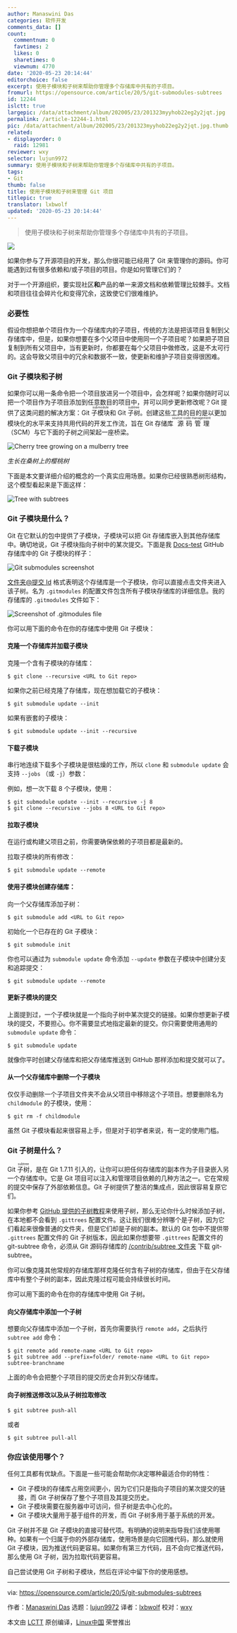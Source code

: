 ```yaml
---
author: Manaswini Das
categories: 软件开发
comments_data: []
count:
  commentnum: 0
  favtimes: 2
  likes: 0
  sharetimes: 0
  viewnum: 4770
date: '2020-05-23 20:14:44'
editorchoice: false
excerpt: 使用子模块和子树来帮助你管理多个存储库中共有的子项目。
fromurl: https://opensource.com/article/20/5/git-submodules-subtrees
id: 12244
islctt: true
largepic: /data/attachment/album/202005/23/201323myyhob22eg2y2jqt.jpg
permalink: /article-12244-1.html
pic: /data/attachment/album/202005/23/201323myyhob22eg2y2jqt.jpg.thumb.jpg
related:
- displayorder: 0
  raid: 12981
reviewer: wxy
selector: lujun9972
summary: 使用子模块和子树来帮助你管理多个存储库中共有的子项目。
tags:
- Git
thumb: false
title: 使用子模块和子树来管理 Git 项目
titlepic: true
translator: lxbwolf
updated: '2020-05-23 20:14:44'
---
```



> 
> 使用子模块和子树来帮助你管理多个存储库中共有的子项目。
> 
> 
> 


![](/data/attachment/album/202005/23/201323myyhob22eg2y2jqt.jpg)


如果你参与了开源项目的开发，那么你很可能已经用了 Git 来管理你的源码。你可能遇到过有很多依赖和/或子项目的项目。你是如何管理它们的？


对于一个开源组织，要实现社区**和**产品的单一来源文档和依赖管理比较棘手。文档和项目往往会碎片化和变得冗余，这致使它们很难维护。


### 必要性


假设你想把单个项目作为一个存储库内的子项目，传统的方法是把该项目复制到父存储库中，但是，如果你想要在多个父项目中使用同一个子项目呢？如果把子项目复制到所有父项目中，当有更新时，你都要在每个父项目中做修改，这是不太可行的。这会导致父项目中的冗余和数据不一致，使更新和维护子项目变得很困难。


### Git 子模块和子树


如果你可以用一条命令把一个项目放进另一个项目中，会怎样呢？如果你随时可以把一个项目作为子项目添加到任意数目的项目中，并可以同步更新修改呢？Git 提供了这类问题的解决方案：Git <ruby> 子模块 <rt>  submodule </rt></ruby>和 Git <ruby> 子树 <rt>  subtree </rt></ruby>。创建这些工具的目的是以更加模块化的水平来支持共用代码的开发工作流，旨在 Git 存储库<ruby> 源码管理 <rt>  source-code management </rt></ruby>（SCM）与它下面的子树之间架起一座桥梁。


![Cherry tree growing on a mulberry tree](/data/attachment/album/202005/23/201448jcxlcci1f1z4c2l2.jpg "Cherry tree growing on a mulberry tree")


*生长在桑树上的樱桃树*


下面是本文要详细介绍的概念的一个真实应用场景。如果你已经很熟悉树形结构，这个模型看起来是下面这样：


![Tree with subtrees](/data/attachment/album/202005/23/201451xllv5o14lc4344tp.png "Tree with subtrees")


### Git 子模块是什么？


Git 在它默认的包中提供了子模块，子模块可以把 Git 存储库嵌入到其他存储库中。确切地说，Git 子模块指向子树中的某次提交。下面是我 [Docs-test](https://github.com/manaswinidas/Docs-test/) GitHub 存储库中的 Git 子模块的样子：


![Git submodules screenshot](/data/attachment/album/202005/23/201452dliztziziialcmbq.png "Git submodules screenshot")


[文件夹@提交 Id](mailto:folder@commitId) 格式表明这个存储库是一个子模块，你可以直接点击文件夹进入该子树。名为 `.gitmodules` 的配置文件包含所有子模块存储库的详细信息。我的存储库的 `.gitmodules` 文件如下：


![Screenshot of .gitmodules file](/data/attachment/album/202005/23/201454khhen8n8cpe698hp.png "Screenshot of .gitmodules file")


你可以用下面的命令在你的存储库中使用 Git 子模块：


#### 克隆一个存储库并加载子模块


克隆一个含有子模块的存储库：



```
$ git clone --recursive <URL to Git repo>
```

如果你之前已经克隆了存储库，现在想加载它的子模块：



```
$ git submodule update --init
```

如果有嵌套的子模块：



```
$ git submodule update --init --recursive
```

#### 下载子模块


串行地连续下载多个子模块是很枯燥的工作，所以 `clone` 和 `submodule update` 会支持 `--jobs` （或 `-j`）参数：


例如，想一次下载 8 个子模块，使用：



```
$ git submodule update --init --recursive -j 8
$ git clone --recursive --jobs 8 <URL to Git repo>
```

#### 拉取子模块


在运行或构建父项目之前，你需要确保依赖的子项目都是最新的。


拉取子模块的所有修改：



```
$ git submodule update --remote
```

#### 使用子模块创建存储库：


向一个父存储库添加子树：



```
$ git submodule add <URL to Git repo>
```

初始化一个已存在的 Git 子模块：



```
$ git submodule init
```

你也可以通过为 `submodule update` 命令添加 `--update` 参数在子模块中创建分支和追踪提交：



```
$ git submodule update --remote
```

#### 更新子模块的提交


上面提到过，一个子模块就是一个指向子树中某次提交的链接。如果你想更新子模块的提交，不要担心。你不需要显式地指定最新的提交。你只需要使用通用的 `submodule update` 命令：



```
$ git submodule update
```

就像你平时创建父存储库和把父存储库推送到 GitHub 那样添加和提交就可以了。


#### 从一个父存储库中删除一个子模块


仅仅手动删除一个子项目文件夹不会从父项目中移除这个子项目。想要删除名为 `childmodule` 的子模块，使用：



```
$ git rm -f childmodule
```

虽然 Git 子模块看起来很容易上手，但是对于初学者来说，有一定的使用门槛。


### Git 子树是什么？


Git <ruby> 子树 <rt>  subtree </rt></ruby>，是在 Git 1.7.11 引入的，让你可以把任何存储库的副本作为子目录嵌入另一个存储库中。它是 Git 项目可以注入和管理项目依赖的几种方法之一。它在常规的提交中保存了外部依赖信息。Git 子树提供了整洁的集成点，因此很容易复原它们。


如果你参考 [GitHub 提供的子树教程](https://help.github.com/en/github/using-git/about-git-subtree-merges)来使用子树，那么无论你什么时候添加子树，在本地都不会看到 `.gittrees` 配置文件。这让我们很难分辨哪个是子树，因为它们看起来很像普通的文件夹，但是它们却是子树的副本。默认的 Git 包中不提供带 `.gittrees` 配置文件的 Git 子树版本，因此如果你想要带 `.gittrees` 配置文件的 git-subtree 命令，必须从 Git 源码存储库的 [/contrib/subtree 文件夹](https://github.com/git/git/tree/master/contrib/subtree) 下载 git-subtree。


你可以像克隆其他常规的存储库那样克隆任何含有子树的存储库，但由于在父存储库中有整个子树的副本，因此克隆过程可能会持续很长时间。


你可以用下面的命令在你的存储库中使用 Git 子树。


#### 向父存储库中添加一个子树


想要向父存储库中添加一个子树，首先你需要执行 `remote add`，之后执行 `subtree add` 命令：



```
$ git remote add remote-name <URL to Git repo>
$ git subtree add --prefix=folder/ remote-name <URL to Git repo> subtree-branchname
```

上面的命令会把整个子项目的提交历史合并到父存储库。


#### 向子树推送修改以及从子树拉取修改



```
$ git subtree push-all
```

或者



```
$ git subtree pull-all
```

### 你应该使用哪个？


任何工具都有优缺点。下面是一些可能会帮助你决定哪种最适合你的特性：


* Git 子模块的存储库占用空间更小，因为它们只是指向子项目的某次提交的链接，而 Git 子树保存了整个子项目及其提交历史。
* Git 子模块需要在服务器中可访问，但子树是去中心化的。
* Git 子模块大量用于基于组件的开发，而 Git 子树多用于基于系统的开发。


Git 子树并不是 Git 子模块的直接可替代项。有明确的说明来指导我们该使用哪种。如果有一个归属于你的外部存储库，使用场景是向它回推代码，那么就使用 Git 子模块，因为推送代码更容易。如果你有第三方代码，且不会向它推送代码，那么使用 Git 子树，因为拉取代码更容易。


自己尝试使用 Git 子树和子模块，然后在评论中留下你的使用感想。




---


via: <https://opensource.com/article/20/5/git-submodules-subtrees>


作者：[Manaswini Das](https://opensource.com/users/manaswinidas) 选题：[lujun9972](https://github.com/lujun9972) 译者：[lxbwolf](https://github.com/lxbwolf) 校对：[wxy](https://github.com/wxy)


本文由 [LCTT](https://github.com/LCTT/TranslateProject) 原创编译，[Linux中国](https://linux.cn/) 荣誉推出
